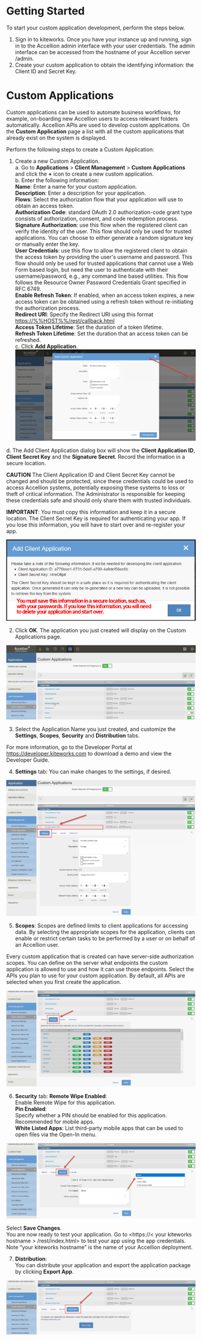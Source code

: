 # Getting Started
To start your custom application development, perform the steps below. 
1.	Sign in to kiteworks. 
Once you have your instance up and running, sign in to the Accellion admin interface with your user credentials. The admin interface can be accessed from the hostname of your Accellion server /admin.
2.	Create your custom application to obtain the identifying information: the Client ID and Secret Key.

# Custom Applications
Custom applications can be used to automate business workflows, for example, on-boarding new Accellion users to access relevant folders automatically. Accellion APIs are used to develop custom applications. On the **Custom Application** page a list with all the custom applications that already exist on the system is displayed.

Perform the following steps to create a Custom Application:  
1. Create a new Custom Application.   
    a. Go to **Applications** > **Client Management** > **Custom Applications** and click the **+** icon to create a new custom application.  
    b. Enter the following information:  
  **Name**: Enter a name for your custom application.  
  **Description**: Enter a description for your application.  
  **Flows**: Select the authorization flow that your application will use to obtain an access token.  
       **Authorization Code**: standard OAuth 2.0 authorization-code grant type consists of authorization, consent, and code redemption process.  
      **Signature Authorization**: use this flow when the registered client can verify the identity of the user. This flow should only be used for trusted applications. You can choose to either generate a random signature key or manually enter the key.  
      **User Credentials**: use this flow to allow the registered client to obtain the access token by providing the user's username and password. This flow should only be used for trusted applications that cannot use a Web Form based login, but need the user to authenticate with their username/password, e.g., any command line based utilities. This flow follows the Resource Owner Password Credentials Grant specified in RFC 6749.  
  **Enable Refresh Token**: If enabled, when an access token expires, a new access token can be obtained using a refresh token without re-initiating the authorization process.  
  **Redirect URI**: Specify the Redirect URI using this format <https://%%HOST%%/rest/callback.html>  
  **Access Token Lifetime**: Set the duration of a token lifetime.  
  **Refresh Token Lifetime**: Set the duration that an access token can be refreshed.  
  c. 	Click **Add Application**.    
![](../images/navigation-custom-apps.png)  
  
  d. The Add Client Application dialog box will show the **Client Application ID**, **Client Secret Key** and the **Signature Secret**. Record the information in a secure location.   
  
  
<aside class="warning">

   **CAUTION** The Client Application ID and Client Secret Key cannot be changed and should be protected, since these credentials could be used to access Accellion systems, potentially exposing these systems to loss or theft of critical information. The Administrator is responsible for keeping these credentials safe and should only share them with trusted individuals. </aside>
   
<aside class="important">   

   **IMPORTANT**: You must copy this information and keep it in a secure location. The Client Secret Key is required for authenticating your app. If you lose this information, you will have to start over and re-register your app. </aside>   


![](../images/add-client-app.png)    

2. Click **OK**. The application you just created will display on the Custom Applications page.  

![](../images/my-app.png)  

3. Select the Application Name you just created, and customize the **Settings**, **Scopes**, **Security** and **Distribution** tabs.  

<aside class="notice">

For more information, go to the Developer Portal at <https://developer.kiteworks.com> to download a demo and view the Developer Guide. </aside> 

  
4. **Settings** tab: You can make changes to the settings, if desired.

![](../images/settings1.png)   

5. **Scopes**: Scopes are defined limits to client applications for accessing data. By selecting the appropriate scopes for the application, clients can enable or restrict certain tasks to be performed by a user or on behalf of an Accellion user.  

Every custom application that is created can have server-side authorization scopes. You can define on the server what endpoints the custom application is allowed to use and how it can use those endpoints. Select the APIs you plan to use for your custom application. By default, all APIs are selected when you first create the application.   

![](../images/scopes.png)   

6. **Security** tab: 
**Remote Wipe Enabled**:  
Enable Remote Wipe for this application.  
**Pin Enabled**:  
Specify whether a PIN should be enabled for this application. Recommended for mobile apps.  
**White Listed Apps**:
List third-party mobile apps that can be used to open files via the Open-In menu.  

![](../images/security1.png)   

Select **Save Changes**.  
You are now ready to test your application. Go to 
<https://< your kiteworks hostname > /rest/index.html> to test your app using the app credentials. 
Note “your kiteworks hostname” is the name of your Accellion deployment.  

7. **Distribution**:   
You can distribute your application and export the application package by clicking **Export App**.  

![](../images/distribution.png) 
